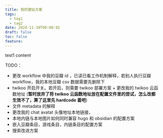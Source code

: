 ```yaml
---
title: 我的建站方案
tags:
  - tag1
  - tag2
date: 2024-11-30T00:00:02
draft: false
toc: false
feature:
---
```


test1 content

<!--more-->

TODO：
- 更改 workflow 中我的豆瓣 id ，已读已看工作机制解释，若别人执行豆瓣 workflow，我的本地豆瓣 csv 数据需要先删除下
- twikoo 开启开关。若开启，则需要 twikoo 部署方案 + 更改我的 twikoo 云函数地址 (**暂时放弃了将 twikoo 云函数地址放在配置文件里的尝试，怎么改都生效不了，算了这里先 hardcode 着吧**)
- 文件 metadata 的解释
- 更改我的 chat avatat 头像地址本地链接，
- 本地内链与本地图片如何同时兼容 hugo 和 obsidian 的配置方案
- 嵌入豆瓣条目，游戏条目，内链条目的配置方案
- 搜索改进方案